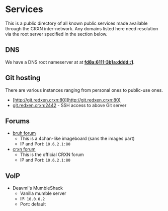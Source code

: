 Services
========

This is a public directory of all known public services made available through the CRXN inter-network. Any domains listed here need resolution via the root server specified in the section below.

## DNS

We have a DNS root nameserver at at **[fd8a:6111:3b1a:dddd::1]()**.

## Git hosting

There are various instances ranging from personal ones to public-use ones.

* [http://git.redxen.crxn:80](http://git.redxen.crxn:80)
* [git.redxen.crxn:2442]() - SSH access to above Git server

## Forums

* [bruh forum](http://10.6.2.1/bruh)
	- This is a 4chan-like imageboard (sans the images part)
	- IP and Port: `10.6.2.1:80`
* [crxn forum](http://10.6.2.1/crxn)
	- This is the official CRXN forum
	- IP and Port: `10.6.2.1:80`
	
## VoIP

* Deavmi's MumbleShack
	- Vanilla mumble server
	- IP: `10.0.0.2`
	- Port: default
